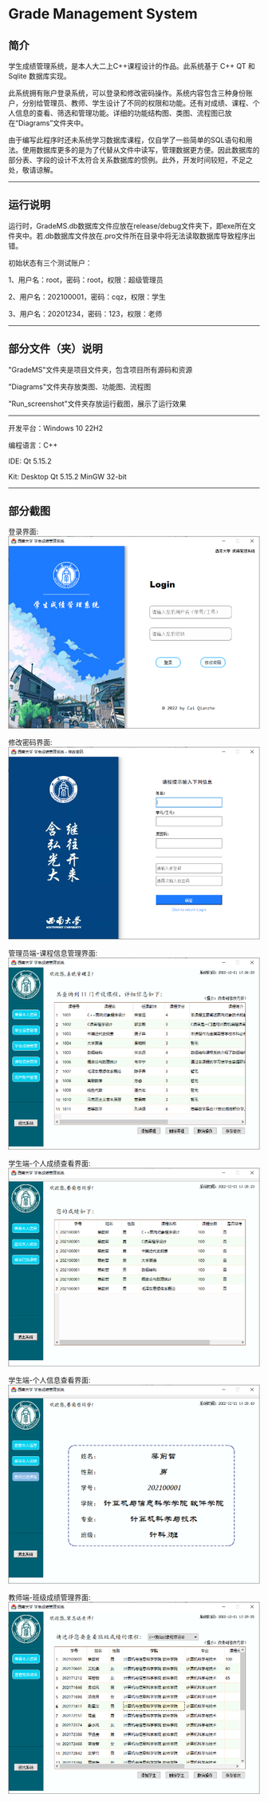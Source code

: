 # Grade Management System

## 简介

学生成绩管理系统，是本人大二上C++课程设计的作品。此系统基于 C++ QT 和 Sqlite 数据库实现。

此系统拥有账户登录系统，可以登录和修改密码操作。系统内容包含三种身份账户，分别给管理员、教师、学生设计了不同的权限和功能。还有对成绩、课程、个人信息的查看、筛选和管理功能。详细的功能结构图、类图、流程图已放在“Diagrams”文件夹中。

由于编写此程序时还未系统学习数据库课程，仅自学了一些简单的SQL语句和用法。使用数据库更多的是为了代替从文件中读写，管理数据更方便。因此数据库的部分表、字段的设计不太符合关系数据库的惯例。此外，开发时间较短，不足之处，敬请谅解。

---

## 运行说明

运行时，GradeMS.db数据库文件应放在release/debug文件夹下，即exe所在文件夹中。若.db数据库文件放在.pro文件所在目录中将无法读取数据库导致程序出错。

初始状态有三个测试账户：

1、用户名：root，密码：root，权限：超级管理员

2、用户名：202100001，密码：cqz，权限：学生

3、用户名：20201234，密码：123，权限：老师

--- 

## 部分文件（夹）说明

"GradeMS"文件夹是项目文件夹，包含项目所有源码和资源

"Diagrams"文件夹存放类图、功能图、流程图

"Run_screenshot"文件夹存放运行截图，展示了运行效果

--- 

开发平台：Windows 10 22H2

编程语言：C++

IDE: Qt 5.15.2

Kit: Desktop Qt 5.15.2 MinGW 32-bit

--- 
## 部分截图

登录界面:
![](https://github.com/bbdzs/Grade-Management-System/raw/main/Run_screenshot/1Login.png)

修改密码界面:
![](https://github.com/bbdzs/Grade-Management-System/raw/main/Run_screenshot/2ChangePswd.png)

管理员端-课程信息管理界面:
![](https://github.com/bbdzs/Grade-Management-System/raw/main/Run_screenshot/root-CourseInfoManagement.png)

学生端-个人成绩查看界面:
![](https://github.com/bbdzs/Grade-Management-System/raw/main/Run_screenshot/stu-MyGrade.png)

学生端-个人信息查看界面:
![](https://github.com/bbdzs/Grade-Management-System/raw/main/Run_screenshot/stu-MyInfo.png)

教师端-班级成绩管理界面:
![](https://github.com/bbdzs/Grade-Management-System/raw/main/Run_screenshot/tea-ClassGrade.png)



